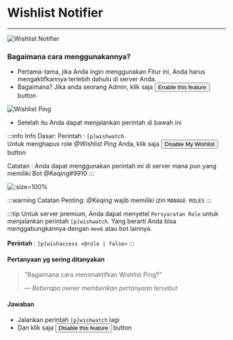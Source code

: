 # Wishlist Notifier
----

![Wishlist Notifier](/img/features/wish2.png)

### Bagaimana cara menggunakannya?
- Pertama-tama, jika Anda ingin menggunakan Fitur ini, Anda harus mengaktifkannya terlebih dahulu di server Anda.
- Bagaimana? Jika anda seorang Admin, klik saja <button class="btn btn-success">Enable this feature</button> button

![Wishlist Ping](/img/features/wish3.png)

- Setelah itu Anda dapat menjalankan perintah di bawah ini

:::info Info Dasar:
Perintah : `[p]wishwatch` <br />
Untuk menghapus role *@Wishlist Ping* Anda, klik saja <button class="btn btn-danger">Disable My Wishlist</button> button

Catatan : Anda dapat menggunakan perintah ini di server mana pun yang memiliki Bot @Keqing#9910
:::

![](/img/features/wish.png ':size=100%')

:::warning Catatan Penting:
*@Keqing* wajib memiliki izin <code>MANAGE ROLES</code>
:::

:::tip
Untuk server premium, Anda dapat menyetel `Persyaratan Role` untuk menjalankan perintah `[p]wishwatch`. Yang berarti Anda bisa menggabungkannya dengan `mee6` atau bot lainnya. <br/><br/>
**Perintah** : `[p]wishaccess <@role | false>`
:::

#### Pertanyaan yg sering ditanyakan
> "Bagaimana cara menonaktifkan Wishlist Ping?"
>
> — *Beberapa owner memberikan pertanyaan tersebut*

#### Jawaban
- Jalankan perintah `[p]wishwatch` lagi
- Dan klik saja <button class="btn btn-danger">Disable this feature</button> button
